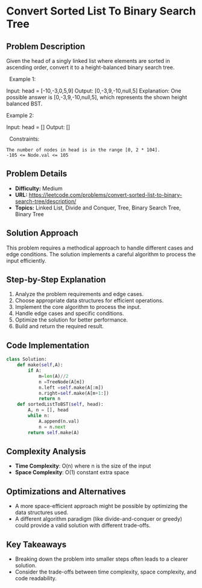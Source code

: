 # Convert Sorted List To Binary Search Tree

## Problem Description

Given the head of a singly linked list where elements are sorted in ascending order, convert it to a height-balanced binary search tree.

 
Example 1:


Input: head = [-10,-3,0,5,9]
Output: [0,-3,9,-10,null,5]
Explanation: One possible answer is [0,-3,9,-10,null,5], which represents the shown height balanced BST.


Example 2:


Input: head = []
Output: []


 
Constraints:


	The number of nodes in head is in the range [0, 2 * 104].
	-105 <= Node.val <= 105

## Problem Details

- **Difficulty:** Medium
- **URL:** https://leetcode.com/problems/convert-sorted-list-to-binary-search-tree/description/
- **Topics:** Linked List, Divide and Conquer, Tree, Binary Search Tree, Binary Tree

## Solution Approach

This problem requires a methodical approach to handle different cases and edge conditions. The solution implements a careful algorithm to process the input efficiently.

## Step-by-Step Explanation

1. Analyze the problem requirements and edge cases.
2. Choose appropriate data structures for efficient operations.
3. Implement the core algorithm to process the input.
4. Handle edge cases and specific conditions.
5. Optimize the solution for better performance.
6. Build and return the required result.

## Code Implementation

```python
class Solution:
    def make(self,A):
        if A:
            m=len(A)//2
            n =TreeNode(A[m])
            n.left =self.make(A[:m])
            n.right=self.make(A[m+1:])
            return n
    def sortedListToBST(self, head):
        A, n = [], head
        while n:
            A.append(n.val)
            n = n.next
        return self.make(A)
```

## Complexity Analysis

- **Time Complexity**: O(n) where n is the size of the input
- **Space Complexity**: O(1) constant extra space

## Optimizations and Alternatives

- A more space-efficient approach might be possible by optimizing the data structures used.
- A different algorithm paradigm (like divide-and-conquer or greedy) could provide a valid solution with different trade-offs.


## Key Takeaways

- Breaking down the problem into smaller steps often leads to a clearer solution.
- Consider the trade-offs between time complexity, space complexity, and code readability.

